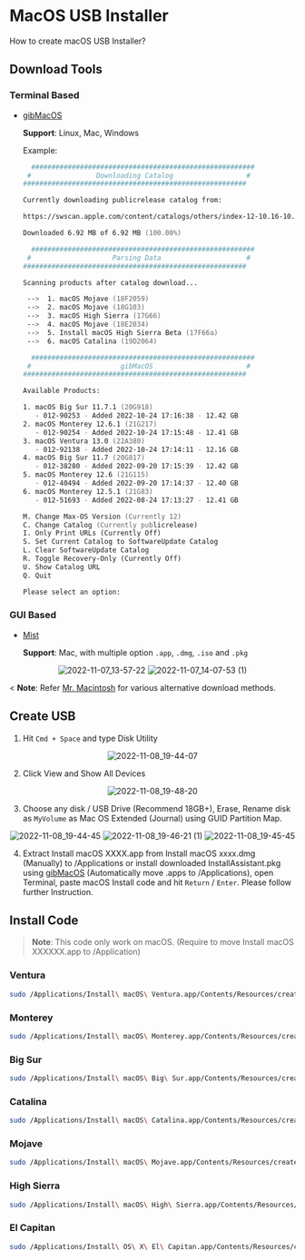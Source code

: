 # MacOS USB Installer
How to create macOS USB Installer?

## Download Tools

### Terminal Based

* [gibMacOS](https://github.com/corpnewt/gibMacOS)

  **Support**: Linux, Mac, Windows 

	Example:
	```zsh
	  #######################################################
	 #                Downloading Catalog                  #
	#######################################################
	
	Currently downloading publicrelease catalog from:
	
	https://swscan.apple.com/content/catalogs/others/index-12-10.16-10.15-10.14-10.13-10.12-10.11-10.10-10.9-mountainlion-lion-snowleopard-leopard.merged-1.sucatalog
	
	Downloaded 6.92 MB of 6.92 MB (100.00%)
	```
	```zsh
	  #######################################################
	 #                    Parsing Data                     #
	#######################################################
	
	Scanning products after catalog download...
	
	 -->  1. macOS Mojave (18F2059)
	 -->  2. macOS Mojave (18G103)
	 -->  3. macOS High Sierra (17G66)
	 -->  4. macOS Mojave (18E2034)
	 -->  5. Install macOS High Sierra Beta (17F66a)
	 -->  6. macOS Catalina (19D2064)
	```
	```zsh
	  #######################################################
	 #                      gibMacOS                       #
	#######################################################
	
	Available Products:
	
	1. macOS Big Sur 11.7.1 (20G918)
	   - 012-90253 - Added 2022-10-24 17:16:38 - 12.42 GB
	2. macOS Monterey 12.6.1 (21G217)
	   - 012-90254 - Added 2022-10-24 17:15:48 - 12.41 GB
	3. macOS Ventura 13.0 (22A380)
	   - 012-92138 - Added 2022-10-24 17:14:11 - 12.16 GB
	4. macOS Big Sur 11.7 (20G817)
	   - 012-38280 - Added 2022-09-20 17:15:39 - 12.42 GB
	5. macOS Monterey 12.6 (21G115)
	   - 012-40494 - Added 2022-09-20 17:14:37 - 12.40 GB
	6. macOS Monterey 12.5.1 (21G83)
	   - 012-51693 - Added 2022-08-24 17:13:27 - 12.41 GB
	
	M. Change Max-OS Version (Currently 12)
	C. Change Catalog (Currently publicrelease)
	I. Only Print URLs (Currently Off)
	S. Set Current Catalog to SoftwareUpdate Catalog
	L. Clear SoftwareUpdate Catalog
	R. Toggle Recovery-Only (Currently Off)
	U. Show Catalog URL
	Q. Quit
	
	Please select an option:  
	```

### GUI Based

* [Mist](https://github.com/ninxsoft/Mist)

  **Support**: Mac, with multiple option `.app`, `.dmg`, `.iso` and `.pkg`

<div align=center>

![2022-11-07_13-57-22](https://user-images.githubusercontent.com/72515939/200236489-583e706f-4390-4867-ad12-4b7a3af41bb3.png)
![2022-11-07_14-07-53 (1)](https://user-images.githubusercontent.com/72515939/200238406-34b183c2-6350-4af3-a509-3aa1b9b6fb47.png)

</div>

< **Note**: Refer [Mr. Macintosh](https://mrmacintosh.com/how-to-download-macos-catalina-mojave-or-high-sierra-full-installers/) for various alternative download methods.

## Create USB

1. Hit `Cmd + Space` and type Disk Utility

<div align=center>
	
![2022-11-08_19-44-07](https://user-images.githubusercontent.com/72515939/200556302-a123350b-b392-4b5e-8a55-84251240dd2c.png)
	
</div>	

2. Click View and Show All Devices

<div align=center>
	
![2022-11-08_19-48-20](https://user-images.githubusercontent.com/72515939/200556508-966a6215-2d54-4bde-a095-c2c9d457eb4b.png)
	
</div>

3. Choose any disk / USB Drive (Recommend 18GB+), Erase, Rename disk as `MyVolume` as Mac OS Extended (Journal) using GUID Partition Map.

<div align=center>
	
![2022-11-08_19-44-45](https://user-images.githubusercontent.com/72515939/200556573-1ca0e3f7-823d-4405-abb4-91de62ae61a3.png)
![2022-11-08_19-46-21 (1)](https://user-images.githubusercontent.com/72515939/200556663-d18f5f7d-38d6-4f3b-a27c-fcb02912f2d7.png)
![2022-11-08_19-45-45](https://user-images.githubusercontent.com/72515939/200556672-a05c61c7-f4ec-4fc4-b41f-1e4745faeca6.png)
	
</div>

4. Extract Install macOS XXXX.app from Install macOS xxxx.dmg (Manually) to /Applications or install downloaded InstallAssistant.pkg using [gibMacOS](https://github.com/corpnewt/gibMacOS) (Automatically move .apps to /Applications), open Terminal, paste macOS Install code and hit `Return` / `Enter`. Please follow further Instruction.

## Install Code 

> **Note**: This code only work on macOS. (Require to move Install macOS XXXXXX.app to /Application)

### Ventura
```zsh
sudo /Applications/Install\ macOS\ Ventura.app/Contents/Resources/createinstallmedia --volume /Volumes/MyVolume
```

### Monterey
```zsh
sudo /Applications/Install\ macOS\ Monterey.app/Contents/Resources/createinstallmedia --volume /Volumes/MyVolume
```

### Big Sur
```zsh
sudo /Applications/Install\ macOS\ Big\ Sur.app/Contents/Resources/createinstallmedia --volume /Volumes/MyVolume
```

### Catalina
```zsh
sudo /Applications/Install\ macOS\ Catalina.app/Contents/Resources/createinstallmedia --volume /Volumes/MyVolume
```

### Mojave
```zsh
sudo /Applications/Install\ macOS\ Mojave.app/Contents/Resources/createinstallmedia --volume /Volumes/MyVolume
```

### High Sierra
```zsh
sudo /Applications/Install\ macOS\ High\ Sierra.app/Contents/Resources/createinstallmedia --volume /Volumes/MyVolume
```

### El Capitan
```zsh
sudo /Applications/Install\ OS\ X\ El\ Capitan.app/Contents/Resources/createinstallmedia --volume /Volumes/MyVolume --applicationpath /Applications/Install\ OS\ X\ El\ Capitan.app
```
